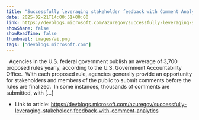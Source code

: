 ```yaml
---
title: "Successfully leveraging stakeholder feedback with Comment Analytics"
date: 2025-02-21T14:00:51+00:00
link: https://devblogs.microsoft.com/azuregov/successfully-leveraging-stakeholder-feedback-with-comment-analytics
showShare: false
showReadTime: false
thumbnail: images/ai.png
tags: ["devblogs.microsoft.com"]
---
```

  Agencies in the U.S. federal government publish an average of 3,700 proposed rules yearly, according to the U.S. Government Accountability Office.  With each proposed rule, agencies generally provide an opportunity for stakeholders and members of the public to submit comments before the rules are finalized.  In some instances, thousands of comments are submitted, with […]

- Link to article: https://devblogs.microsoft.com/azuregov/successfully-leveraging-stakeholder-feedback-with-comment-analytics